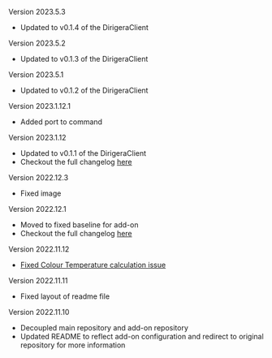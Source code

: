 Version 2023.5.3
- Updated to v0.1.4 of the DirigeraClient

Version 2023.5.2
- Updated to v0.1.3 of the DirigeraClient
 
Version 2023.5.1
- Updated to v0.1.2 of the DirigeraClient

Version 2023.1.12.1
- Added port to command

Version 2023.1.12
- Updated to v0.1.1 of the DirigeraClient
- Checkout the full changelog [here](https://github.com/dvdgeisler/DirigeraClient/releases/tag/v0.1.1)

Version 2022.12.3
- Fixed image

Version 2022.12.1
- Moved to fixed baseline for add-on
- Checkout the full changelog [here](https://github.com/dvdgeisler/DirigeraClient/releases/tag/v0.1.0)

Version 2022.11.12
- [Fixed Colour Temperature calculation issue](https://github.com/dvdgeisler/DirigeraClient/issues/33)

Version 2022.11.11
- Fixed layout of readme file

Version 2022.11.10
- Decoupled main repository and add-on repository
- Updated README to reflect add-on configuration and redirect to original repository for more information
